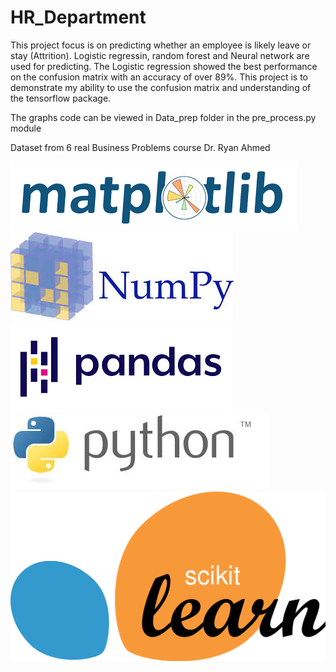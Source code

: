 # HR_Department

This project focus is on predicting whether an employee is likely leave or stay (Attrition). Logistic regressin, random forest and Neural network are used for predicting. The Logistic regression showed the best performance on the confusion matrix with an accuracy of over 89%. This project is to demonstrate my ability to use the confusion matrix and understanding of the tensorflow package.

The graphs code can be viewed in Data_prep folder in the pre_process.py module

Dataset from  6 real Business Problems course Dr. Ryan Ahmed


![](images/matplotlib_logo.png)
![](images/numpy_logo.jpg)
![](images/pandas_logo.png)
![](images/python_logo.jpg)
![](images/sklearn.svg)


